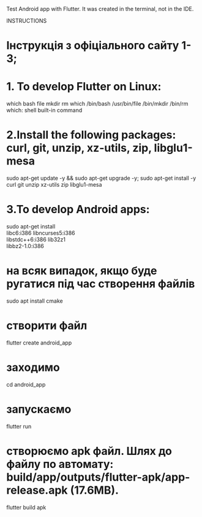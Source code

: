 Test Android app with Flutter.
It was created in the terminal, not in the IDE.

INSTRUCTIONS

# Інструкція з офіціального сайту 1-3;
# 1. To develop Flutter on Linux:

which bash file mkdir rm which
/bin/bash
/usr/bin/file
/bin/mkdir
/bin/rm
which: shell built-in command


# 2.Install the following packages: curl, git, unzip, xz-utils, zip, libglu1-mesa

sudo apt-get update -y && sudo apt-get upgrade -y;
sudo apt-get install -y curl git unzip xz-utils zip libglu1-mesa

# 3.To develop Android apps:

sudo apt-get install \
    libc6:i386 libncurses5:i386 \
    libstdc++6:i386 lib32z1 \
    libbz2-1.0:i386

# на всяк випадок, якщо буде ругатися під час створення файлів
sudo apt install cmake

# створити файл
flutter create android_app

# заходимо
cd android_app

# запускаємо
flutter run

# створюємо apk файл. Шлях до файлу по автомату: build/app/outputs/flutter-apk/app-release.apk (17.6MB).
flutter build apk